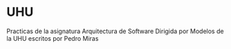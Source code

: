 # UHU

Practicas de la asignatura Arquitectura de Software Dirigida por Modelos de la UHU escritos por Pedro Miras 

